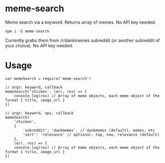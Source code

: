 # meme-search
Meme search via a keyword. Returns array of memes. No API key needed.

`npm i -S meme-search`

Currently grabs them from /r/dankmemes subreddit (or another subreddit of your choice). No API key needed.

# Usage

```
var memeSearch = require('meme-search')

// args: keyword, callback
memeSearch('chicken', (err, res) => {
    console.log(res) // Array of meme objects, each meme object of the format { title, image_url }
})

// args: keyword, ops, callback
memeSearch(
    'chicken',
    {
        'subreddit': 'dankmemes', // dankmemes (default), memes, etc
        'sort': 'relevance' // optional: top, new, relevance (default)
    },
    (err, res) => {
    console.log(res) // Array of meme objects, each meme object of the format { title, image_url }
})
```




